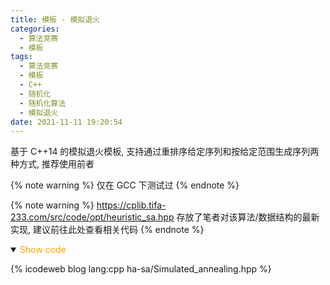 ```yaml
---
title: 模板 - 模拟退火
categories:
  - 算法竞赛
  - 模板
tags:
  - 算法竞赛
  - 模板
  - C++
  - 随机化
  - 随机化算法
  - 模拟退火
date: 2021-11-11 19:20:54
---
```


基于 C++14 的模拟退火模板, 支持通过重排序给定序列和按给定范围生成序列两种方式, 推荐使用前者

{% note warning %}
仅在 GCC 下测试过
{% endnote %}

{% note warning %}
<https://cplib.tifa-233.com/src/code/opt/heuristic_sa.hpp> 存放了笔者对该算法/数据结构的最新实现, 建议前往此处查看相关代码
{% endnote %}

<!-- more -->

<details open>
<summary><font color='orange'>Show code</font></summary>

{% icodeweb blog lang:cpp ha-sa/Simulated_annealing.hpp %}

</details>
